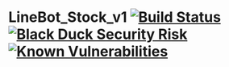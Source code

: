 # LineBot_Stock_v1 [![Build Status](https://travis-ci.com/ericyame/LineBot_Stock_v1.svg?branch=master)](https://travis-ci.com/ericyame/LineBot_Stock_v1) [![Black Duck Security Risk](https://copilot.blackducksoftware.com/github/repos/ericyame/LineBot_Stock_v1/branches/master/badge-risk.svg)](https://copilot.blackducksoftware.com/github/repos/ericyame/LineBot_Stock_v1/branches/master) [![Known Vulnerabilities](https://snyk.io/test/github/ericyame/LineBot_Stock_v1/badge.svg)](https://snyk.io/test/github/ericyame/LineBot_Stock_v1)
